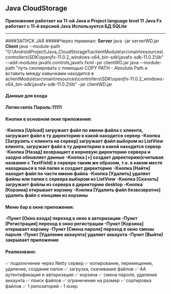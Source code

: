 ## Java CloudStorage

**Приложение работает на 11-ой Java и Project language level 11**
**Java Fx работает с 11-й версией Java**
**Используется БД SQLite**
____
####ЗАПУСК JAR
#####Через терминал:
**Server**
java -jar serverWD.jar
**Client**
java --module-path "O:\AndroidProject\Java_CloudStorage1\aclientModule\src\main\resources\controllers\SDK\openjfx-11.0.2_windows-x64_bin-sdk\javafx-sdk-11.0.2\lib" --add-modules javafx.controls,javafx.fxml -jar clientWD.jar
java --module-path "путь скопировать с помощью COPY PATH - Absolute Path и вставить между кавычками находится в aclientModule\src\main\resources\controllers\SDK\openjfx-11.0.2_windows-x64_bin-sdk\javafx-sdk-11.0.2\lib" -jar clientWD.jar

#### Данные для входа
**Логин:ramis**
**Пароль:11111**


#### Кнопки в основном окне приложения:
**-Кнопка [Upload] загружает файл по имени файла с клиента,
загружает файл в ту директорию в какой находится сервер**
**-Кнопка [Загрузить с клиента на сервер] загружает файл выбором из ListView
клиента, загружает файл в ту директорию в какой находится сервер**
**-Кнопка [Назад] возвращает в корневую директорию сервера 
и заодно обновляет данные**
**-Кнопка [+] создает директорию(считывая название с TextField) 
в сервере таким же образом, т.е. в каком месте находишься в той папке и создает 
директорию**
**-Кнопка [Найти] находит файл по части имени файла**
**-Кнопка [Удалить] удаляет файлы или папки с сервера выбором из ListView**
**-Кнопка [Скачать] загружает файлы из сервера в директорию desktop**
**-Кнопка [Корзина] открывает корзину**
**-Кнопка [Удалить файл безвозвратно] удалить файл с концами из корзины**

#### Меню бар в окне приложения:
**-Пункт [Окно входа] переход в окно в авторизации
-Пункт [Регистрация] переход в окно регистрации
-Пункт [Корзина] открывает корзину
-Пункт [Смена пароля] переход в окно смены пароля
-Пункт [Удаление аккаунта] удаляет аккаунта
-Пункт [Выйти] закрывает приложение**


#### Реализовано:
:white_check_mark: подключение через Netty сервер
:white_check_mark: копирование, перемещение, удаление, cоздание папок
:white_check_mark: загрузка, скачивание файлов
:white_check_mark: AA аутентификация и авторизация
:white_check_mark: корзина
:white_check_mark: смена пароля, удаление аккаунта
:white_check_mark: поиск файлов
:white_check_mark: ограничение на размер
:white_check_mark: сортировка файлов
:white_check_mark: 1 репозиторий - 1 юзер



